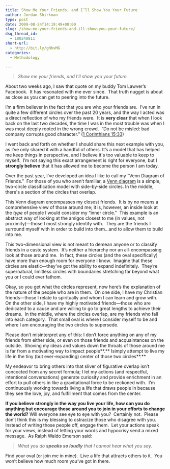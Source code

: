 ```yaml
---
title: Show Me Your Friends, and I’ll Show You Your Future
author: Jordan Shirkman
type: post
date: 2009-08-24T14:19:49+00:00
slug: /show-me-your-friends-and-ill-show-you-your-future/
dsq_thread_id:
  - 180248811
short-url:
  - http://bit.ly/gNhvMG
categories:
  - Methodology

---
```

> _Show me your friends, and I’ll show you your future._

About two weeks ago, I saw that quote on my buddy Tom Lawver’s Facebook.  It has resonated with me ever since.  That truth nugget is about as close as you can get to peering into the future.

I’m a firm believer in the fact that you are who your friends are.  I’ve run in quite a few different circles over the past 20 years, and the way I acted was a direct reflection of who my friends were.  It is **very clear** that when I look back on the last two decades, the time I was in the most trouble was when I was most deeply rooted in the wrong crowd.  “Do not be misled: bad company corrupts good character.” ([1 Corinthians 15:33](http://www.biblegateway.com/passage/?search=1%20corinthians%2015:33&version=31))

I went back and forth on whether I should share this next example with you, as I’ve only shared it with a handful of others. It’s a model that has helped me keep things in perspective, and I believe it's too valuable to keep to myself.  I’m not saying this exact arrangement is right for everyone, but I **strongly believe** that it has allowed me to become the person I am today.

Over the past year, I’ve developed an idea I like to call my “Venn Diagram of Friends.”  For those of you who aren’t familiar, a [Venn diagram](http://en.wikipedia.org/wiki/Venn_diagram) is a simple, two-circle classification model with side-by-side circles. In the middle, there's a section of the circles that overlap.

This Venn diagram encompasses my closest friends.  It is by no means a comprehensive view of those around me; it is, however, an inside look at the _type_ of people I would consider my “inner circle.”  This example is an abstract way of looking at the amigos closest to me (in values, not proximity)—those I most strongly identify with.  They are the friends I surround myself with in order to build into them…and to allow them to build into me.

This two-dimensional view is not meant to demean anyone or to classify friends in a caste system.  It’s neither a hierarchy nor an all-encompassing look at those around me.  In fact, these circles (and the oval specifically) have more than enough room for everyone I know.  Imagine that these circles are elastic—they’ve got the ability to expand indefinitely.  They’re supernatural, limitless circles with boundaries stretching far beyond what you or I could ever fathom.

Okay, so you get what the circles represent, now here’s the explanation of the nature of the people who are in them.  On one side, I have my Christian friends—those I relate to spiritually and whom I can learn and grow with.  On the other side, I have my highly motivated friends—those who are dedicated to a cause and are willing to go to great lengths to achieve their dreams.  In the middle, where the circles overlap, are my friends who fall into each category.  That small oval is where I consider myself to be and where I am encouraging the two circles to supersede.

Please don’t misinterpret any of this: I don’t force anything on any of my friends from either side, or even on those friends and acquaintances on the outside.  Shoving my ideas and values down the throats of those around me is far from a motivating way to impact people**.** Isimply attempt to live my life in the tiny (but ever-expanding) center of those two circles**.**

My endeavor to bring others into that sliver of figurative overlap isn’t concocted from any secret formula; I let my actions (and respectful, intentional conversations) generate curiosity and provide enrichment in an effort to pull others in like a gravitational force to be reckoned with.  I’m continuously working towards living a life that draws people in because they see the love, joy, and fulfillment that comes from the center.

 **If you believe strongly in the way you live your life, how can you do anything but encourage those around you to join in your efforts to change the world?** Will everyone see eye to eye with you?  Certainly not.  Please don’t think this is my blessing to ostracize those who disagree with you.  Instead of writing those people off, engage them.  Let your actions speak for your views, instead of letting your words and hypocrisy send a mixed message.  As Ralph Waldo Emerson said:

> _What you do_ _**speaks so loudly** that I cannot hear what you say._

Find your oval (or join me in mine).  Live a life that attracts others to it.  You won’t believe how much room you’ve got in there.
